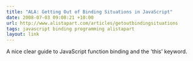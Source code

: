 ```yaml
---
title: "ALA: Getting Out of Binding Situations in JavaScript"
date: 2008-07-03 09:08:21 +10:00
url: http://www.alistapart.com/articles/getoutbindingsituations
tags: javascript binding programming alistapart
layout: link
---
```

A nice clear guide to JavaScript function binding and the 'this' keyword.
